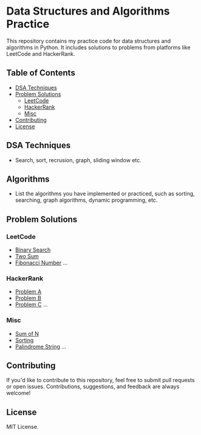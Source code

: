# Data Structures and Algorithms Practice

This repository contains my practice code for data structures and algorithms in Python. It includes solutions to problems from platforms like LeetCode and HackerRank.

## Table of Contents

- [DSA Techniques](#dsa-techniques)
- [Problem Solutions](#problem-solutions)
  - [LeetCode](#leetcode)
  - [HackerRank](#hackerrank)
  - [Misc](#misc)
- [Contributing](#contributing)
- [License](#license)

## DSA Techniques

- Search, sort, recrusion, graph, sliding window etc.

## Algorithms

- List the algorithms you have implemented or practiced, such as sorting, searching, graph algorithms, dynamic programming, etc.

## Problem Solutions

### LeetCode

- [Binary Search](./from_coding_challenge_platforms/binary_search.py)
- [Two Sum](./from_coding_challenge_platforms/two_sum.py)
- [Fibonacci Number](./from_coding_challenge_platforms/fibonacci.py)
...

### HackerRank

- [Problem A](./hackerrank/problemA.py)
- [Problem B](./hackerrank/problemB.py)
- [Problem C](./hackerrank/problemC.py)
...

### Misc

- [Sum of N](./from_coding_challenge_platforms/sum_of_n.py)
- [Sorting](./from_coding_challenge_platforms/sort.py)
- [Palindrome String](./from_coding_challenge_platforms/palindrome_string.py)
...

## Contributing

If you'd like to contribute to this repository, feel free to submit pull requests or open issues. Contributions, suggestions, and feedback are always welcome!

## License

MIT License.
